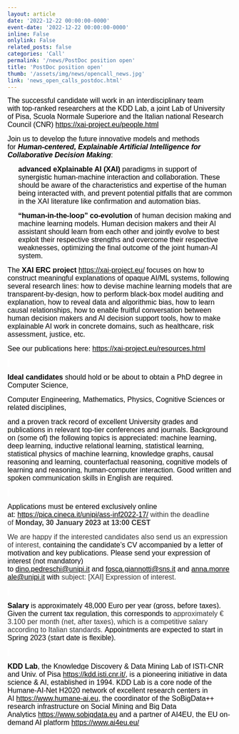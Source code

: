 ```yaml
---
layout: article
date: '2022-12-22 00:00:00-0000'
event-date: '2022-12-22 00:00:00-0000'
inline: False
onlylink: False
related_posts: false
categories: 'Call'
permalink: '/news/PostDoc position open'
title: 'PostDoc position open'
thumb: '/assets/img/news/opencall_news.jpg'
link: 'news_open_calls_postdoc.html'
---
```






<p style="text-align:start">
<span style="font-size:12pt"><span style="color:#000000"><span style="background-color:#ffffff"><span style="font-family:Cambria,serif"><span style="font-family:Calibri,sans-serif">The successful candidate will work in an interdisciplinary team with</span><span style="font-family:Calibri,sans-serif">&nbsp;top-ranked&nbsp;researchers at the KDD Lab, a joint Lab of University of Pisa, Scuola Normale Superiore and the Italian national Research Council (CNR)&nbsp;<a href="https://es.sonicurlprotection-fra.com/click?PV=2&amp;MSGID=202212221426371070316&amp;URLID=37&amp;ESV=10.0.18.7423&amp;IV=6FBE2FCB1CC52354EE12812F1D84B960&amp;TT=1671719198832&amp;ESN=FPlHeoHFD7pQjfIY7w2NGv0gheu7X%2BAZtCAfVtEMfgQ%3D&amp;KV=1536961729280&amp;B64_ENCODED_URL=aHR0cHM6Ly94YWktcHJvamVjdC5ldS9wZW9wbGUuaHRtbA&amp;HK=BCFF3BC2F61A033429EC4D426C3DC3F2A38D1FC510FE28D6D79D6518E681F75D"
                                                                                                                                                                                                                                                                                                                                                                                                                                                                                   id="m_9041006554956390158LPlnk498900"
                                                                                                                                                                                                                                                                                                                                                                                                                                                                                   style="color:black; text-decoration: underline;"
                                                                                                                                                                                                                                                                                                                                                                                                                                                                                   target="_blank">https://xai-project.eu/people.html</a></span></span></span></span></span>
</p>
<p style="text-align:start">
<span style="font-size:12pt"><span style="color:#000000"><span style="background-color:#ffffff"><span style="font-family:Cambria,serif"><span style="font-family:Calibri,sans-serif">Join us to develop the future innovative models and methods for&nbsp;</span><strong><em><span style="font-family:Calibri,sans-serif">Human-centered, Explainable Artificial Intelligence for Collaborative Decision Making</span></em></strong><span style="font-family:Calibri,sans-serif">:</span></span></span></span></span>
</p>
<p style="margin-left:24px; text-align:start">
<span style="font-size:12pt"><span style="color:#000000"><strong><span style="font-family:Calibri,sans-serif">advanced eXplainable AI (XAI)</span></strong><span style="font-family:Calibri,sans-serif">&nbsp;paradigms in support of synergistic human-machine interaction and collaboration. These should be aware of the characteristics and expertise of the human being interacted with, and prevent potential pitfalls that are common in the XAI literature like confirmation and automation bias.</span></span></span>
</p>
<p style="margin-left:24px; text-align:start">
<span style="font-size:12pt"><span style="color:#000000"><span style="background-color:#ffffff"><span style="font-family:Cambria,serif"><strong><span style="font-family:Calibri,sans-serif">“human-in-the-loop” co-evolution</span></strong><span style="font-family:Calibri,sans-serif">&nbsp;of human decision making and machine learning models. Human decision makers and their AI assistant should learn from each other and jointly evolve to best exploit their respective strengths and overcome their respective weaknesses, optimizing the final outcome of the joint human-AI system.</span></span></span></span></span>
</p>
<p style="text-align:start">
<span style="font-size:12pt"><span style="color:#000000"><span style="background-color:#ffffff"><span style="font-family:Cambria,serif"><span style="font-family:Calibri,sans-serif">The&nbsp;<strong>XAI ERC project</strong>&nbsp;<a href="https://es.sonicurlprotection-fra.com/click?PV=2&amp;MSGID=202212221426371070316&amp;URLID=35&amp;ESV=10.0.18.7423&amp;IV=7B25A9F02FC62AA09829B1B7CDC2168E&amp;TT=1671719198832&amp;ESN=75o7n1j8m%2BGTm4oj7L6ovv2piURDGqOheyTO73SfF2E%3D&amp;KV=1536961729280&amp;B64_ENCODED_URL=aHR0cHM6Ly94YWktcHJvamVjdC5ldS8&amp;HK=74585E8CDBA32ED50DA1061FA8F7BE9A0AF5863A9C798CC3D0918B9A52147046"
                                                                                                                                                                                                                                       id="m_9041006554956390158LPlnk343101"
                                                                                                                                                                                                                                       style="color:black; text-decoration: underline;"
                                                                                                                                                                                                                                       target="_blank">https://xai-project.eu/</a>&nbsp;focuses on how to construct meaningful explanations of opaque AI/ML systems, following several research lines: how to devise machine learning models that are transparent-by-design, how to perform black-box model auditing and explanation, how to reveal data and algorithmic bias, how to learn causal relationships, how to enable fruitful conversation between human decision makers and AI decision support tools, how to make explainable AI work in concrete domains, such as healthcare, risk assessment, justice, etc.</span></span></span></span></span>
</p>
<p style="text-align:start">
<span style="font-size:12pt"><span style="color:#000000"><span style="background-color:#ffffff"><span style="font-family:Cambria,serif"><span style="font-family:Calibri,sans-serif">See our publications here:&nbsp;<a href="https://es.sonicurlprotection-fra.com/click?PV=2&amp;MSGID=202212221426371070316&amp;URLID=33&amp;ESV=10.0.18.7423&amp;IV=82DC469C28FF6C6ACE26E718E4F9BCAB&amp;TT=1671719198832&amp;ESN=Mur0YJlJeq85ErXAQtD%2Fo7bMHYc2tnb1HFnK%2Fw%2BGkHI%3D&amp;KV=1536961729280&amp;B64_ENCODED_URL=aHR0cHM6Ly94YWktcHJvamVjdC5ldS9yZXNvdXJjZXMuaHRtbA&amp;HK=397A91F7BB19F76F50F95DD6D5813773E65809F69248245A141E0517F2973A4B"
                                                                                                                                                                                                                        id="m_9041006554956390158LPlnk603516"
                                                                                                                                                                                                                        style="color:black; text-decoration: underline;"
                                                                                                                                                                                                                        target="_blank">https://xai-project.eu/resources.html</a></span></span></span></span></span>
</p>
<p style="text-align:start">
<span style="font-size:12pt"><span style="color:#000000"><span style="background-color:#ffffff"><span style="font-family:Cambria,serif">&nbsp;</span></span></span></span>
</p>
<p style="text-align:start">
<span style="font-size:12pt"><span style="color:#000000"><span style="background-color:#ffffff"><span style="font-family:Cambria,serif"><span style="font-family:Calibri,sans-serif"><strong>Ideal candidates</strong>&nbsp;should hold or be about to obtain a PhD degree in Computer Science,</span></span></span></span></span>
</p>
<p style="text-align:start">
<span style="font-size:12pt"><span style="color:#000000"><span style="background-color:#ffffff"><span style="font-family:Cambria,serif"><span style="font-family:Calibri,sans-serif">Computer Engineering, Mathematics, Physics, Cognitive Sciences or related disciplines,</span></span></span></span></span>
</p>
<p style="text-align:start">
<span style="font-size:12pt"><span style="color:#000000"><span style="background-color:#ffffff"><span style="font-family:Cambria,serif"><span style="font-family:Calibri,sans-serif">and a proven track record of excellent University grades and publications in relevant top-tier conferences and journals. Background on (some of) the following topics is appreciated: machine learning, deep learning, inductive relational learning, statistical learning, statistical physics of machine learning, knowledge graphs, causal reasoning and learning, counterfactual reasoning, cognitive models of learning and reasoning, human-computer interaction. Good written and spoken communication skills in English are required.</span></span></span></span></span>
</p>
<p style="text-align:start">
<span style="font-size:12pt"><span style="color:#000000"><span style="background-color:#ffffff"><span style="font-family:Cambria,serif">&nbsp;</span></span></span></span>
</p>
<p style="text-align:start">
<span style="font-size:12pt"><span style="color:#000000"><span style="background-color:#ffffff"><span style="font-family:Cambria,serif"><span style="font-family:Calibri,sans-serif">Applications must be entered exclusively online at:&nbsp;</span><span style="font-family:Calibri,sans-serif"><span style="color:#333333"><a href="https://pica.cineca.it/unipi/ass-inf2022-17/"
                                                                                                                                                                                                                                                                                                                                 id="m_9041006554956390158LPlnk571096"
                                                                                                                                                                                                                                                                                                                                 style="color:black; text-decoration: underline;"
                                                                                                                                                                                                                                                                                                                                 target="_blank">https://pica.cineca.it/unipi/ass-inf2022-17/</a>&nbsp;within the deadline of&nbsp;<strong>Monday, 30 January 2023 at 13:00 CEST</strong></span></span></span></span></span></span>
</p>
<p style="text-align:start">
<span style="font-size:12pt"><span style="color:#000000"><span style="background-color:#ffffff"><span style="font-family:Cambria,serif"><span style="font-family:Calibri,sans-serif"><span style="color:#333333">We are happy if the interested candidates also send us an expression of interest,&nbsp;</span></span><span style="font-family:Calibri,sans-serif">containing the candidate’s CV accompanied by a letter of motivation and key publications. Please send your expression of interest (not mandatory) to&nbsp;<a href="mailto:dino.pedreschi@unipi.it"
                                                                                                                                                                                                                                                                                                                                                                                                                                                                                                                                style="color:black; text-decoration: underline;"
                                                                                                                                                                                                                                                                                                                                                                                                                                                                                                                                target="_blank">dino.pedreschi@unipi.it</a>&nbsp;and&nbsp;<a href="mailto:fosca.giannotti@sns.it"
                                                                                                                                                                                                                                                                                                                                                                                                                                                                                                                                                                                             style="color:black; text-decoration: underline;"
                                                                                                                                                                                                                                                                                                                                                                                                                                                                                                                                                                                             target="_blank">fosca.giannotti@sns.it</a>&nbsp;and&nbsp;<a href="mailto:anna.monreale@unipi.it"
                                                                                                                                                                                                                                                                                                                                                                                                                                                                                                                                                                                                                                                         style="color:black; text-decoration: underline;"
                                                                                                                                                                                                                                                                                                                                                                                                                                                                                                                                                                                                                                                         target="_blank">anna.monreale@unipi.it</a>&nbsp;with&nbsp;</span><span style="font-family:Calibri,sans-serif"><span style="color:#333333">subject: [XAI] Expression of interest.</span></span></span></span></span></span>
</p>
<p style="text-align:start">
<span style="font-size:12pt"><span style="color:#000000"><span style="background-color:#ffffff"><span style="font-family:Cambria,serif">&nbsp;</span></span></span></span>
</p>
<p style="text-align:start">
<span style="font-size:12pt"><span style="color:#000000"><span style="background-color:#ffffff"><span style="font-family:Cambria,serif"><span style="font-family:Calibri,sans-serif"><strong>Salary</strong>&nbsp;is approximately 48,000 Euro per year (gross, before taxes). Given the current tax regulation, this corresponds to&nbsp;</span><span style="font-family:Calibri,sans-serif"><span style="color:#333333">approximately € 3.100 per month (net, after taxes), which is a competitive salary according to Italian standards.</span></span><span style="font-family:Calibri,sans-serif">&nbsp;Appointments are expected to start in Spring 2023 (start date is flexible).</span></span></span></span></span>
</p>
<p style="text-align:start">
<span style="font-size:12pt"><span style="color:#000000"><span style="background-color:#ffffff"><span style="font-family:Cambria,serif">&nbsp;</span></span></span></span>
</p>
<p style="text-align:start">
<span style="font-size:12pt"><span style="color:#000000"><span style="background-color:#ffffff"><span style="font-family:Cambria,serif"><span style="font-family:Calibri,sans-serif"><strong>KDD Lab</strong>, the Knowledge Discovery &amp; Data Mining Lab of ISTI-CNR and Univ. of Pisa&nbsp;<span style="color:#000000; text-decoration:underline"><u><a href="https://kdd.isti.cnr.it/"
                                                                                                                                                                                                                                                                                                                                                             id="m_9041006554956390158LPlnk97315"
                                                                                                                                                                                                                                                                                                                                                             style="color:#000000"
                                                                                                                                                                                                                                                                                                                                                             target="_blank">https://kdd.isti.cnr.it/</a></u></span></span><span style="color:#000000"><span style="font-family:Calibri,sans-serif">, is a pioneering initiative in data science &amp; AI, established in 1994. KDD Lab is a core node of the Humane-AI-Net H2020 network of excellent research centers in AI&nbsp;</span></span><span style="color:#000000"><a href="https://es.sonicurlprotection-fra.com/click?PV=2&amp;MSGID=202212221426371070316&amp;URLID=25&amp;ESV=10.0.18.7423&amp;IV=2C85095CEEBFEE34837F4EF27D4617AE&amp;TT=1671719198832&amp;ESN=m%2Fj82HMjg%2FQGWzymLsmQQrSJRVHXZSE18e1Q1iH9v9s%3D&amp;KV=1536961729280&amp;B64_ENCODED_URL=aHR0cHM6Ly93d3cuaHVtYW5lLWFpLmV1&amp;HK=E2956815EC78B30E6EC1B24B4DD03801E3D24A46D105BA54168D2D6FEA4A7AA6"
                                                                                                                                                                                                                                                                                                                                                                                                                                                                                                                                                                                                                                                                                                                                style="color:black; text-decoration: underline;"
                                                                                                                                                                                                                                                                                                                                                                                                                                                                                                                                                                                                                                                                                                                                target="_blank"><span style="font-family:Calibri,sans-serif">https://www.humane-ai.eu</span></a></span><span style="color:#000000"><span style="font-family:Calibri,sans-serif">, the coordinator of the SoBigData++ research infrastructure on Social Mining and Big Data Analytics&nbsp;</span></span><span style="color:#000000"><a href="https://es.sonicurlprotection-fra.com/click?PV=2&amp;MSGID=202212221426371070316&amp;URLID=23&amp;ESV=10.0.18.7423&amp;IV=F53B2CCF774B88F4FCC47BEE03969318&amp;TT=1671719198832&amp;ESN=qT9og9dlzU1G1ceUwNKytrQBMK1PFleFknkwfXKFu2s%3D&amp;KV=1536961729280&amp;B64_ENCODED_URL=aHR0cHM6Ly93d3cuc29iaWdkYXRhLmV1&amp;HK=6AC7CAD66D86EBC31A6A9E8AF53B079CF4B4597B3ACB19EA5F2B9F2767E69ABF"
                                                                                                                                                                                                                                                                                                                                                                                                                                                                                                                                                                                                                                                                                                                                                                                                                                                                                                                                                                                                                                                                       style="color:black; text-decoration: underline;"
                                                                                                                                                                                                                                                                                                                                                                                                                                                                                                                                                                                                                                                                                                                                                                                                                                                                                                                                                                                                                                                                       target="_blank"><span style="font-family:Calibri,sans-serif">https://www.sobigdata.eu</span></a></span><span style="color:#000000"><span style="font-family:Calibri,sans-serif">&nbsp;and a partner of AI4EU, the EU on-demand AI platform&nbsp;</span></span><span style="color:#000000"><a href="https://es.sonicurlprotection-fra.com/click?PV=2&amp;MSGID=202212221426371070316&amp;URLID=21&amp;ESV=10.0.18.7423&amp;IV=3774B929E260AC6D13BEE12E548B007C&amp;TT=1671719198831&amp;ESN=aLvpZfODHyx5WC1pQnbnVEjCgfD6OLiusfMUcr7c3NM%3D&amp;KV=1536961729280&amp;B64_ENCODED_URL=aHR0cHM6Ly93d3cuYWk0ZXUuZXUv&amp;HK=A2CBFB3F422C58EBF148489D8955F895962DAE13AB8497F91CE605BE523E2B3C"
                                                                                                                                                                                                                                                                                                                                                                                                                                                                                                                                                                                                                                                                                                                                                                                                                                                                                                                                                                                                                                                                                                                                                                                                                                                                                                                                                                    style="color:black; text-decoration: underline;"
                                                                                                                                                                                                                                                                                                                                                                                                                                                                                                                                                                                                                                                                                                                                                                                                                                                                                                                                                                                                                                                                                                                                                                                                                                                                                                                                                                    target="_blank"><span style="font-family:Calibri,sans-serif">https://www.ai4eu.eu/</span></a></span></span></span></span></span>
</p>
